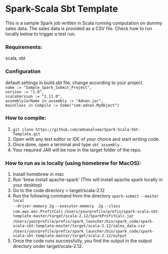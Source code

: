 # Spark-Scala Sbt Template
This is a sample Spark job written in Scala running computation on dummy sales data. The sales data is provided as a CSV file. Check how to run locally below to trigger a test run.  

### Requirements:
scala, sbt

### Configuration  
default settings in build.sbt file, change according to your project.  <br />
  `name := "Sample_Spark_Submit_Project",`  <br />
  `version := "1.0",` <br />
  `scalaVersion := "2.11.0",` <br />
  `assemblyJarName in assembly := "Adnan.jar",` <br />
  `mainClass in Compile := Some("com.adnan.MyObject")` <br />


### How to compile:
1. `git clone https://github.com/adnanalvee/Spark-Scala-Sbt-Template.git`  
2. Open with any text editor or IDE of your choice and start writing code.    
3. Once done, open a terminal and type `sbt assembly` .  
4. Your required JAR will be now in the target folder of the repo.  

### How to run as is locally (using homebrew for MacOS):
1. Install homebrew in mac
2. Run 'brew install apache-spark' (This will install apache spark locally in your desktop)
3. Go to the code directory > target/scala-2.12
4. Run the following command from the directory
   `spark-submit` 
`--master local`  
`--driver-memory 2g`
`--executor-memory  2g`
`--class com.aws.emr.ProfitCalc` 
`/Users/yourprofile/prefix/spark-scala-sbt-template-master/target/scala-2.12/SparkProfitCalc.jar` 
`/Users/yourprofile/prefix/spark_launcher/bin/spark_code/spark-scala-sbt-template-master/target/scala-2.12/sales_data.csv` 
`/Users/yourprofile/prefix/spark_launcher/bin/spark_code/spark-scala-sbt-template-master/target/scala-2.12/output`  
5. Once the code runs successfully, you find the output in the output directory under target/scala-2.12.
   
